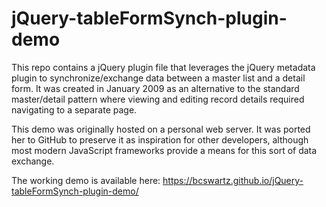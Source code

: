 # jQuery-tableFormSynch-plugin-demo
This repo contains a jQuery plugin file that leverages the jQuery metadata plugin to synchronize/exchange data between a master
list and a detail form.  It was created in January 2009 as an alternative to the standard master/detail pattern where viewing
and editing record details required navigating to a separate page.

This demo was originally hosted on a personal web server.  It was ported her to GitHub to preserve it as inspiration for
other developers, although most modern JavaScript frameworks provide a means for this sort of data exchange.

The working demo is available here: https://bcswartz.github.io/jQuery-tableFormSynch-plugin-demo/
